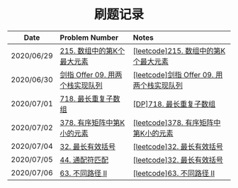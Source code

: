 <h1 align="center">
  刷题记录
</h1>


<div class="center">


|    Date    |                        Problem Number                        |                            Notes                             |
| :--------: | :-----------------------------------------------------------  | :---------------------------------------------------------- |
| 2020/06/29 | [215. 数组中的第K个最大元素](https://leetcode-cn.com/problems/kth-largest-element-in-an-array/) | [[leetcode]215. 数组中的第K个最大元素](https://www.cnblogs.com/Swetchine/p/13221686.html) |
| 2020/06/30 | [剑指 Offer 09. 用两个栈实现队列](https://leetcode-cn.com/problems/yong-liang-ge-zhan-shi-xian-dui-lie-lcof/) | [[leetcode]剑指 Offer 09. 用两个栈实现队列](https://www.cnblogs.com/Swetchine/p/13221646.html) |
| 2020/07/01 | [718. 最长重复子数组](https://leetcode-cn.com/problems/maximum-length-of-repeated-subarray/) | [[DP]718. 最长重复子数组](https://www.cnblogs.com/Swetchine/p/13221306.html) |
| 2020/07/02 | [378. 有序矩阵中第K小的元素](https://leetcode-cn.com/problems/kth-smallest-element-in-a-sorted-matrix/) | [[leetcode]378. 有序矩阵中第K小的元素](https://www.cnblogs.com/Swetchine/p/13223997.html) |
| 2020/07/04 | [32. 最长有效括号](https://leetcode-cn.com/problems/longest-valid-parentheses/) | [[leetcode]32. 最长有效括号](https://www.cnblogs.com/Swetchine/p/13236464.html) |
| 2020/07/05 | [44. 通配符匹配](https://leetcode-cn.com/problems/wildcard-matching/) | [[leetcode]32. 最长有效括号](https://www.cnblogs.com/Swetchine/p/13252762.html) |
| 2020/07/06 | [63. 不同路径 II](https://leetcode-cn.com/problems/unique-paths-ii/) | [[leetcode]63. 不同路径 II](https://www.cnblogs.com/Swetchine/p/12670647.html) |

</div>
